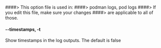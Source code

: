 ####> This option file is used in:
####>   podman logs, pod logs
####> If you edit this file, make sure your changes
####> are applicable to all of those.
#### **--timestamps**, **-t**

Show timestamps in the log outputs.  The default is false
